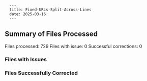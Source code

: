 
      ---
      title: Fixed-URLs-Split-Across-Lines
      date: 2025-03-16
      ---
## Summary of Files Processed
Files processed: 729
Files with issue: 0
Successful corrections: 0

### Files with Issues


### Files Successfully Corrected

